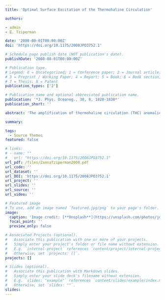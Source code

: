 ```yaml
---
title: 'Optimal Surface Excitation of the Thermohaline Circulation'

authors:

- admin
- E. Tziperman

date: '2008-08-01T00:00:00Z'
doi: 'https://doi.org/10.1175/2008JPO3752.1'

# Schedule page publish date (NOT publication's date).
publishDate: '2008-08-01T00:00:00Z'

# Publication type.
# Legend: 0 = Uncategorized; 1 = Conference paper; 2 = Journal article;
# 3 = Preprint / Working Paper; 4 = Report; 5 = Book; 6 = Book section;
# 7 = Thesis; 8 = Patent
publication_types: ['2']

# Publication name and optional abbreviated publication name.
publication: '*J. Phys. Oceanog., 38, 8, 1820-1830*'
publication_short: ''

abstract: 'The amplification of thermohaline circulation (THC) anomalies resulting from heat and freshwater forcing at the ocean surface is investigated in a zonally averaged coupled ocean–atmosphere model. Optimal initial conditions of surface temperature and salinity leading to the largest THC growth are computed, and so are the structures of stochastic surface temperature and salinity forcing that excite maximum THC variance (stochastic optimals). When the THC amplitude is defined as its sum of squares (equivalent to using the standard L2 norm), the nonnormal linearized dynamics lead to an amplification with a time scale on the order of 100 yr. The optimal initial conditions have a vanishing THC anomaly, and the complex amplification mechanism involves the advection of both temperature and salinity anomalies by the mean flow and of the mean temperature and salinity by the anomaly flow. The L2 characterization of THC anomalies leads to physically interesting results, yet to a mathematically singular problem. A novel alternative characterizing the THC amplitude by its maximum value, as often done in general circulation model studies, is therefore introduced. This complementary method is shown to be equivalent to using the L-infinity norm, and the needed mathematical approach is developed and applied to the THC problem. Under this norm, an amplification occurs within 10 yr explained by the classic salinity advective feedback mechanism. The analysis of the stochastic optimals shows that the character of the THC variability may be very sensitive to the spatial pattern of the surface forcing. In particular, a maximum THC variance and long-time-scale variability are excited by a basin-scale surface forcing pattern, while a significantly higher frequency and to some extent a weaker variability are induced by a smooth and large-scale, yet mostly concentrated in polar areas, surface forcing pattern. Overall, the results suggest that a large THC variability can be efficiently excited by atmospheric surface forcing, and the simple model used here makes several predictions that would be interesting to test using more complex models.'

summary: 

tags:
  - Source Themes
featured: false

# links:
# - name: ""
#   url: "https://doi.org/10.1175/2008JPO3752.1"
url_pdf: /files/ZannaTziperman2008.pdf
url_code: ''
url_dataset: ''
url_DOI: 'https://doi.org/10.1175/2008JPO3752.1'
url_project: ''
url_slides: ''
url_source: ''
url_video: ''

# Featured image
# To use, add an image named `featured.jpg/png` to your page's folder.
image:
  caption: 'Image credit: [**Unsplash**](https://unsplash.com/photos/jdD8gXaTZsc)'
  focal_point: ''
  preview_only: false

# Associated Projects (optional).
#   Associate this publication with one or more of your projects.
#   Simply enter your project's folder or file name without extension.
#   E.g. `internal-project` references `content/project/internal-project/index.md`.
#   Otherwise, set `projects: []`.
projects: []

# Slides (optional).
#   Associate this publication with Markdown slides.
#   Simply enter your slide deck's filename without extension.
#   E.g. `slides: "example"` references `content/slides/example/index.md`.
#   Otherwise, set `slides: ""`.
slides:
---
```


